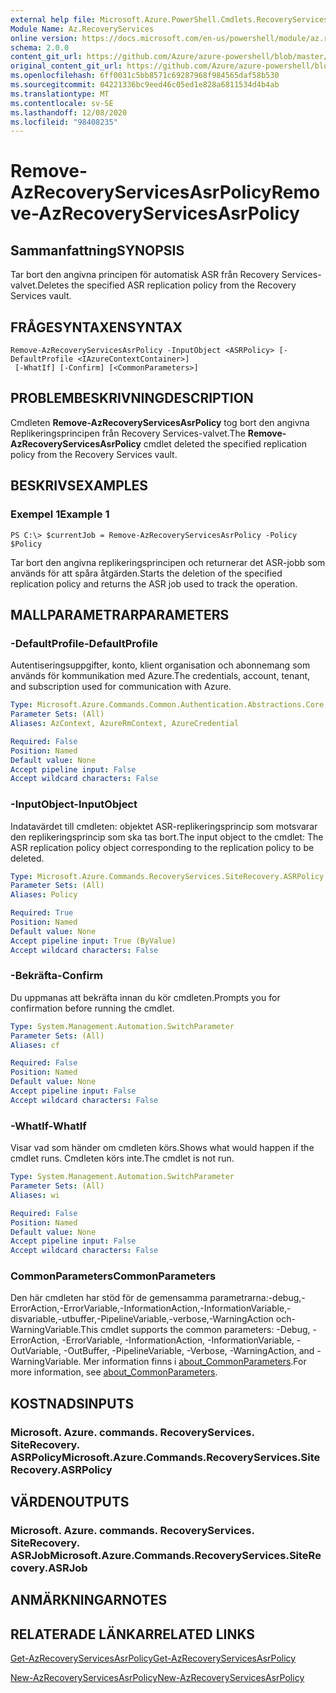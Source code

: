 ```yaml
---
external help file: Microsoft.Azure.PowerShell.Cmdlets.RecoveryServices.SiteRecovery.dll-Help.xml
Module Name: Az.RecoveryServices
online version: https://docs.microsoft.com/en-us/powershell/module/az.recoveryservices/remove-azrecoveryservicesasrpolicy
schema: 2.0.0
content_git_url: https://github.com/Azure/azure-powershell/blob/master/src/RecoveryServices/RecoveryServices/help/Remove-AzRecoveryServicesAsrPolicy.md
original_content_git_url: https://github.com/Azure/azure-powershell/blob/master/src/RecoveryServices/RecoveryServices/help/Remove-AzRecoveryServicesAsrPolicy.md
ms.openlocfilehash: 6ff0031c5bb8571c69287968f984565daf58b530
ms.sourcegitcommit: 04221336bc9eed46c05ed1e828a6811534d4b4ab
ms.translationtype: MT
ms.contentlocale: sv-SE
ms.lasthandoff: 12/08/2020
ms.locfileid: "98408235"
---
```

# <span data-ttu-id="b5fa5-101">Remove-AzRecoveryServicesAsrPolicy</span><span class="sxs-lookup"><span data-stu-id="b5fa5-101">Remove-AzRecoveryServicesAsrPolicy</span></span>

## <span data-ttu-id="b5fa5-102">Sammanfattning</span><span class="sxs-lookup"><span data-stu-id="b5fa5-102">SYNOPSIS</span></span>
<span data-ttu-id="b5fa5-103">Tar bort den angivna principen för automatisk ASR från Recovery Services-valvet.</span><span class="sxs-lookup"><span data-stu-id="b5fa5-103">Deletes the specified ASR replication policy from the Recovery Services vault.</span></span>

## <span data-ttu-id="b5fa5-104">FRÅGESYNTAXEN</span><span class="sxs-lookup"><span data-stu-id="b5fa5-104">SYNTAX</span></span>

```
Remove-AzRecoveryServicesAsrPolicy -InputObject <ASRPolicy> [-DefaultProfile <IAzureContextContainer>]
 [-WhatIf] [-Confirm] [<CommonParameters>]
```

## <span data-ttu-id="b5fa5-105">PROBLEMBESKRIVNING</span><span class="sxs-lookup"><span data-stu-id="b5fa5-105">DESCRIPTION</span></span>
<span data-ttu-id="b5fa5-106">Cmdleten **Remove-AzRecoveryServicesAsrPolicy** tog bort den angivna Replikeringsprincipen från Recovery Services-valvet.</span><span class="sxs-lookup"><span data-stu-id="b5fa5-106">The **Remove-AzRecoveryServicesAsrPolicy** cmdlet deleted the specified replication policy from the Recovery Services vault.</span></span>

## <span data-ttu-id="b5fa5-107">BESKRIVS</span><span class="sxs-lookup"><span data-stu-id="b5fa5-107">EXAMPLES</span></span>

### <span data-ttu-id="b5fa5-108">Exempel 1</span><span class="sxs-lookup"><span data-stu-id="b5fa5-108">Example 1</span></span>
```
PS C:\> $currentJob = Remove-AzRecoveryServicesAsrPolicy -Policy $Policy
```

<span data-ttu-id="b5fa5-109">Tar bort den angivna replikeringsprincipen och returnerar det ASR-jobb som används för att spåra åtgärden.</span><span class="sxs-lookup"><span data-stu-id="b5fa5-109">Starts the deletion of the specified replication policy and returns the ASR job used to track the operation.</span></span>

## <span data-ttu-id="b5fa5-110">MALLPARAMETRAR</span><span class="sxs-lookup"><span data-stu-id="b5fa5-110">PARAMETERS</span></span>

### <span data-ttu-id="b5fa5-111">-DefaultProfile</span><span class="sxs-lookup"><span data-stu-id="b5fa5-111">-DefaultProfile</span></span>
<span data-ttu-id="b5fa5-112">Autentiseringsuppgifter, konto, klient organisation och abonnemang som används för kommunikation med Azure.</span><span class="sxs-lookup"><span data-stu-id="b5fa5-112">The credentials, account, tenant, and subscription used for communication with Azure.</span></span>


```yaml
Type: Microsoft.Azure.Commands.Common.Authentication.Abstractions.Core.IAzureContextContainer
Parameter Sets: (All)
Aliases: AzContext, AzureRmContext, AzureCredential

Required: False
Position: Named
Default value: None
Accept pipeline input: False
Accept wildcard characters: False
```

### <span data-ttu-id="b5fa5-113">-InputObject</span><span class="sxs-lookup"><span data-stu-id="b5fa5-113">-InputObject</span></span>
<span data-ttu-id="b5fa5-114">Indatavärdet till cmdleten: objektet ASR-replikeringsprincip som motsvarar den replikeringsprincip som ska tas bort.</span><span class="sxs-lookup"><span data-stu-id="b5fa5-114">The input object to the cmdlet: The ASR replication policy object corresponding to the replication policy to be deleted.</span></span>

```yaml
Type: Microsoft.Azure.Commands.RecoveryServices.SiteRecovery.ASRPolicy
Parameter Sets: (All)
Aliases: Policy

Required: True
Position: Named
Default value: None
Accept pipeline input: True (ByValue)
Accept wildcard characters: False
```

### <span data-ttu-id="b5fa5-115">-Bekräfta</span><span class="sxs-lookup"><span data-stu-id="b5fa5-115">-Confirm</span></span>
<span data-ttu-id="b5fa5-116">Du uppmanas att bekräfta innan du kör cmdleten.</span><span class="sxs-lookup"><span data-stu-id="b5fa5-116">Prompts you for confirmation before running the cmdlet.</span></span>

```yaml
Type: System.Management.Automation.SwitchParameter
Parameter Sets: (All)
Aliases: cf

Required: False
Position: Named
Default value: None
Accept pipeline input: False
Accept wildcard characters: False
```

### <span data-ttu-id="b5fa5-117">-WhatIf</span><span class="sxs-lookup"><span data-stu-id="b5fa5-117">-WhatIf</span></span>
<span data-ttu-id="b5fa5-118">Visar vad som händer om cmdleten körs.</span><span class="sxs-lookup"><span data-stu-id="b5fa5-118">Shows what would happen if the cmdlet runs.</span></span> <span data-ttu-id="b5fa5-119">Cmdleten körs inte.</span><span class="sxs-lookup"><span data-stu-id="b5fa5-119">The cmdlet is not run.</span></span>

```yaml
Type: System.Management.Automation.SwitchParameter
Parameter Sets: (All)
Aliases: wi

Required: False
Position: Named
Default value: None
Accept pipeline input: False
Accept wildcard characters: False
```

### <span data-ttu-id="b5fa5-120">CommonParameters</span><span class="sxs-lookup"><span data-stu-id="b5fa5-120">CommonParameters</span></span>
<span data-ttu-id="b5fa5-121">Den här cmdleten har stöd för de gemensamma parametrarna:-debug,-ErrorAction,-ErrorVariable,-InformationAction,-InformationVariable,-disvariable,-utbuffer,-PipelineVariable,-verbose,-WarningAction och-WarningVariable.</span><span class="sxs-lookup"><span data-stu-id="b5fa5-121">This cmdlet supports the common parameters: -Debug, -ErrorAction, -ErrorVariable, -InformationAction, -InformationVariable, -OutVariable, -OutBuffer, -PipelineVariable, -Verbose, -WarningAction, and -WarningVariable.</span></span> <span data-ttu-id="b5fa5-122">Mer information finns i [about_CommonParameters](http://go.microsoft.com/fwlink/?LinkID=113216).</span><span class="sxs-lookup"><span data-stu-id="b5fa5-122">For more information, see [about_CommonParameters](http://go.microsoft.com/fwlink/?LinkID=113216).</span></span>

## <span data-ttu-id="b5fa5-123">KOSTNADS</span><span class="sxs-lookup"><span data-stu-id="b5fa5-123">INPUTS</span></span>

### <span data-ttu-id="b5fa5-124">Microsoft. Azure. commands. RecoveryServices. SiteRecovery. ASRPolicy</span><span class="sxs-lookup"><span data-stu-id="b5fa5-124">Microsoft.Azure.Commands.RecoveryServices.SiteRecovery.ASRPolicy</span></span>

## <span data-ttu-id="b5fa5-125">VÄRDEN</span><span class="sxs-lookup"><span data-stu-id="b5fa5-125">OUTPUTS</span></span>

### <span data-ttu-id="b5fa5-126">Microsoft. Azure. commands. RecoveryServices. SiteRecovery. ASRJob</span><span class="sxs-lookup"><span data-stu-id="b5fa5-126">Microsoft.Azure.Commands.RecoveryServices.SiteRecovery.ASRJob</span></span>

## <span data-ttu-id="b5fa5-127">ANMÄRKNINGAR</span><span class="sxs-lookup"><span data-stu-id="b5fa5-127">NOTES</span></span>

## <span data-ttu-id="b5fa5-128">RELATERADE LÄNKAR</span><span class="sxs-lookup"><span data-stu-id="b5fa5-128">RELATED LINKS</span></span>

[<span data-ttu-id="b5fa5-129">Get-AzRecoveryServicesAsrPolicy</span><span class="sxs-lookup"><span data-stu-id="b5fa5-129">Get-AzRecoveryServicesAsrPolicy</span></span>](./Get-AzRecoveryServicesAsrPolicy.md)

[<span data-ttu-id="b5fa5-130">New-AzRecoveryServicesAsrPolicy</span><span class="sxs-lookup"><span data-stu-id="b5fa5-130">New-AzRecoveryServicesAsrPolicy</span></span>](./New-AzRecoveryServicesAsrPolicy.md)

